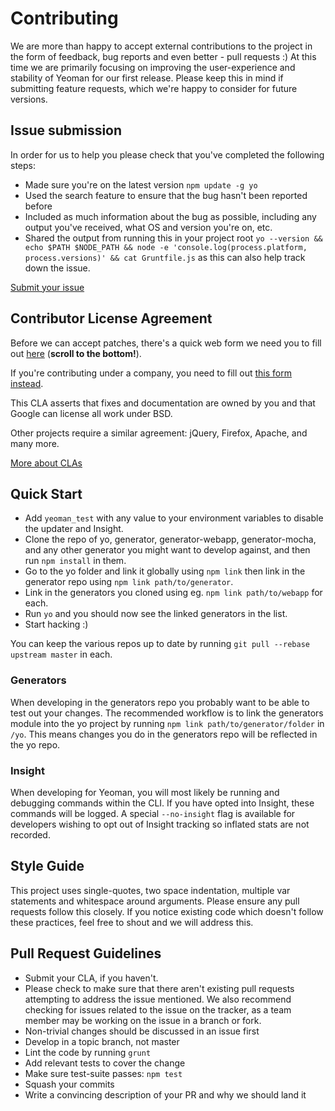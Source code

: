 # Contributing

We are more than happy to accept external contributions to the project in the form of feedback, bug reports and even better - pull requests :) At this time we are primarily focusing on improving the user-experience and stability of Yeoman for our first release. Please keep this in mind if submitting feature requests, which we're happy to consider for future versions.


## Issue submission

In order for us to help you please check that you've completed the following steps:

* Made sure you're on the latest version `npm update -g yo`
* Used the search feature to ensure that the bug hasn't been reported before
* Included as much information about the bug as possible, including any output you've received, what OS and version you're on, etc.
* Shared the output from running this in your project root `yo --version && echo $PATH $NODE_PATH && node -e 'console.log(process.platform, process.versions)' && cat Gruntfile.js` as this can also help track down the issue.

[Submit your issue](https://github.com/yeoman/yeoman/issues/new)


## Contributor License Agreement

Before we can accept patches, there's a quick web form we need you to fill out [here](http://code.google.com/legal/individual-cla-v1.0.html) (**scroll to the bottom!**).

If you're contributing under a company, you need to fill out [this form instead](http://code.google.com/legal/corporate-cla-v1.0.html).

This CLA asserts that fixes and documentation are owned by you and that Google can license all work under BSD.

Other projects require a similar agreement: jQuery, Firefox, Apache, and many more.

[More about CLAs](https://www.google.com/search?q=Contributor%20License%20Agreement)


## Quick Start

- Add `yeoman_test` with any value to your environment variables to disable the updater and Insight.
- Clone the repo of yo, generator, generator-webapp, generator-mocha, and any other generator you might want to develop against, and then run `npm install` in them.
- Go to the yo folder and link it globally using `npm link` then link in the generator repo using `npm link path/to/generator`.
- Link in the generators you cloned using eg. `npm link path/to/webapp` for each.
- Run `yo` and you should now see the linked generators in the list.
- Start hacking :)

You can keep the various repos up to date by running `git pull --rebase upstream master` in each.


### Generators

When developing in the generators repo you probably want to be able to test out your changes. The recommended workflow is to link the generators module into the yo project by running `npm link path/to/generator/folder` in `/yo`. This means changes you do in the generators repo will be reflected in the yo repo.


### Insight

When developing for Yeoman, you will most likely be running and debugging commands within the CLI. If you have opted into Insight, these commands will be logged. A special `--no-insight` flag is available for developers wishing to opt out of Insight tracking so inflated stats are not recorded.


## Style Guide

This project uses single-quotes, two space indentation, multiple var statements and whitespace around arguments. Please ensure any pull requests follow this closely. If you notice existing code which doesn't follow these practices, feel free to shout and we will address this.


## Pull Request Guidelines

* Submit your CLA, if you haven't.
* Please check to make sure that there aren't existing pull requests attempting to address the issue mentioned. We also recommend checking for issues related to the issue on the tracker, as a team member may be working on the issue in a branch or fork.
* Non-trivial changes should be discussed in an issue first
* Develop in a topic branch, not master
* Lint the code by running `grunt`
* Add relevant tests to cover the change
* Make sure test-suite passes: `npm test`
* Squash your commits
* Write a convincing description of your PR and why we should land it
